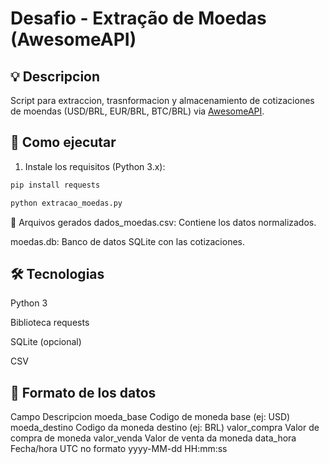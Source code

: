 
# Desafio - Extração de Moedas (AwesomeAPI)

## 💡 Descripcion

Script para extraccion, trasnformacion y almacenamiento de cotizaciones de moendas (USD/BRL, EUR/BRL, BTC/BRL) via [AwesomeAPI](https://docs.awesomeapi.com.br/api-de-moedas).

## 🚀 Como ejecutar

1. Instale los requisitos (Python 3.x):

```bash
pip install requests

python extracao_moedas.py
```

📁 Arquivos gerados
dados_moedas.csv: Contiene los datos normalizados.

moedas.db: Banco de datos SQLite con las cotizaciones.

## 🛠 Tecnologias
Python 3

Biblioteca requests

SQLite (opcional)

CSV

## 📅 Formato de los datos
Campo	Descripcion
moeda_base	Codigo de moneda base (ej: USD)
moeda_destino	Codigo da moneda destino (ej: BRL)
valor_compra	Valor de compra de moneda
valor_venda	Valor de venta da moneda
data_hora	Fecha/hora UTC no formato yyyy-MM-dd HH:mm:ss
